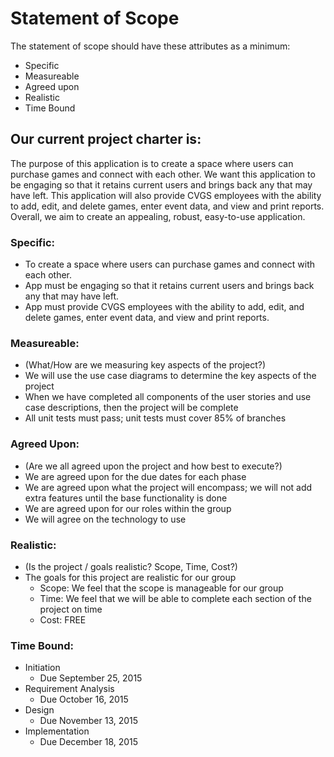 # Statement of Scope

The statement of scope should have these attributes as a minimum:

- Specific
- Measureable
- Agreed upon
- Realistic
- Time Bound

## Our current project charter is:

The purpose of this application is to create a space where users can purchase games and connect with each other.
We want this application to be engaging so that it retains current users and brings back any that may have left.
This application will also provide CVGS employees with the ability to add, edit, and delete games, enter event data,
and view and print reports. Overall, we aim to create an appealing, robust, easy-to-use application.

### Specific:
- To create a space where users can purchase games and connect with each other.
- App must be engaging so that it retains current users and brings back any that may have left.
- App must provide CVGS employees with the ability to add, edit, and delete games, enter event data, and view and print reports.

### Measureable:
- (What/How are we measuring key aspects of the project?)
- We will use the use case diagrams to determine the key aspects of the project
- When we have completed all components of the user stories and use case descriptions, then the project will be complete
- All unit tests must pass; unit tests must cover 85% of branches

### Agreed Upon:
- (Are we all agreed upon the project and how best to execute?)
- We are agreed upon for the due dates for each phase
- We are agreed upon what the project will encompass; we will not add extra features until the base functionality is done
- We are agreed upon for our roles within the group
- We will agree on the technology to use

### Realistic:
- (Is the project / goals realistic? Scope, Time, Cost?)
- The goals for this project are realistic for our group
  - Scope: We feel that the scope is manageable for our group
  - Time: We feel that we will be able to complete each section of the project on time
  - Cost: FREE

### Time Bound:
- Initiation
  - Due September 25, 2015
- Requirement Analysis
  - Due October 16, 2015
- Design
  - Due November 13, 2015
- Implementation
  - Due December 18, 2015
